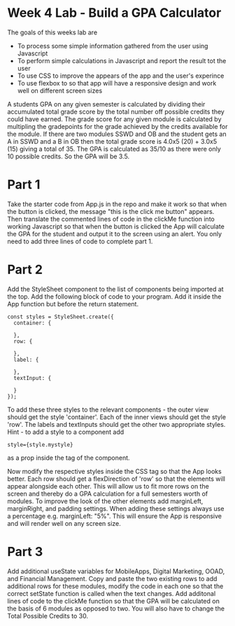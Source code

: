 # Week 4 Lab - Build a GPA Calculator
The goals of this weeks lab are
- To process some simple information gathered from the user using Javascript
- To perform simple calculations in Javascript and report the result tot the user
- To use CSS to improve the appears of the app and the user's experince
- To use flexbox to so that app will have a responsive design and work well on different screen sizes

A students GPA on any given semester is calculated by dividing their accumulated total grade score by the total number
off possible credits they could have earned. The grade score for any given module is calculated by multipling the gradepoints 
for the grade achieved by the credits available for the module. If there are two modules SSWD and OB and the student gets an A 
in SSWD and a B in OB then the total grade score is 4.0x5 (20) + 3.0x5 (15) giving a total of 35. The GPA is calculated as 35/10 
as there were only 10 possible credits. So the GPA will be 3.5.

# Part 1
Take the starter code from App.js in the repo and make it work so that when the button is clicked, the message 
"this is the click me button" appears. Then translate the commented lines of code in the clickMe function into working Javascript
so that when the button is clicked the App will calculate the GPA for the student and output it to the screen using an alert.
You only need to add three lines of code to complete part 1.

# Part 2
Add the StyleSheet component to the list of components being imported at the top. Add the following block of code to your program.
Add it inside the App function but before the return statement.
```
const styles = StyleSheet.create({
  container: {

  },
  row: {

  },
  label: {

  },
  textInput: {

  }
});
```
To add these three styles to the relevant components - the outer view should get the style 'container'. Each of the inner views should
get the style 'row'. The labels and textInputs should get the other two appropriate styles. Hint - to add a style to a component add
```
style={style.mystyle}
```
as a prop inside the tag of the component.

Now modify the respective styles inside the CSS tag so that the App looks better. Each row should get a flexDirection of 'row' so that 
the elements will appear alongside each other. This will allow us to fit more rows on the screen and thereby do a GPA calculation for a
full semesters worth of modules. To improve the look of the other elements add marginLeft, marginRight, and padding settings.
When adding these settings always use a percentage e.g. marginLeft: "5%". This will ensure the App is responsive and will render well
on any screen size.

# Part 3
Add additional useState variables for MobileApps, Digital Marketing, OOAD, and Financial Management. Copy and paste the two existing rows
to add additional rows for these modules, modify the code in each one so that the correct setState function is called when the text changes.
Add additonal lines of code to the clickMe function so that the GPA will be calculated on the basis of 6 modules as opposed to two.
You will also have to change the Total Possible Credits to 30.




